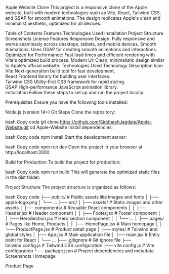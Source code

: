 Apple Website Clone
This project is a responsive clone of the Apple website, built with modern technologies such as Vite, React, Tailwind CSS, and GSAP for smooth animations. The design replicates Apple's clean and minimalist aesthetic, optimized for all devices.


Table of Contents
Features
Technologies Used
Installation
Project Structure
Screenshots
License
Features
Responsive Design: Fully responsive and works seamlessly across desktops, tablets, and mobile devices.
Smooth Animations: Uses GSAP for creating smooth animations and interactions.
Optimized for Performance: Fast load times and efficient rendering with Vite's optimized build process.
Modern UI: Clean, minimalistic design similar to Apple's official website.
Technologies Used
Technology	Description	Icon
Vite	Next-generation build tool for fast development.	
React	Frontend library for building user interfaces.	
Tailwind CSS	Utility-first CSS framework for rapid styling.	
GSAP	High-performance JavaScript animation library.	
Installation
Follow these steps to set up and run the project locally.

Prerequisites
Ensure you have the following tools installed:

Node.js (version 14+)
Git
Steps
Clone the repository:

bash
Copy code
git clone https://github.com/SiddheshJagdale/Apple-Website.git
cd Apple-Website
Install dependencies:

bash
Copy code
npm install
Start the development server:

bash
Copy code
npm run dev
Open the project in your browser at http://localhost:3000.

Build for Production
To build the project for production:

bash
Copy code
npm run build
This will generate the optimized static files in the dist folder.

Project Structure
The project structure is organized as follows:

bash
Copy code
├── public/                    # Public assets like images and fonts
│   ├── apple-logo.png
│   └── ...
├── src/
│   ├── assets/                # Static images and other assets
│   ├── components/            # Reusable React components
│   │   ├── Header.jsx         # Header component
│   │   ├── Footer.jsx         # Footer component
│   │   ├── HeroSection.jsx    # Hero section component
│   │   └── ...
│   ├── pages/                 # Pages like Home, Products
│   │   ├── HomePage.jsx       # Main homepage
│   │   └── ProductPage.jsx    # Product detail page
│   ├── styles/                # Tailwind and global styles
│   ├── App.jsx                # Main application file
│   ├── main.jsx               # Entry point for React
│   └── ...
├── .gitignore                 # Git ignore file
├── tailwind.config.js         # Tailwind CSS configuration
├── vite.config.js             # Vite configuration
└── package.json               # Project dependencies and metadata
Screenshots
Homepage

Product Page
